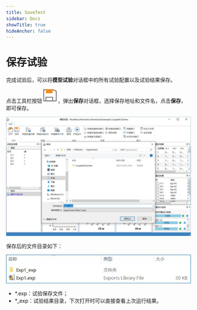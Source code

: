```yaml
---
title: SaveTest
sidebar: Docs
showTitle: true
hideAnchor: false
---
```

# 保存试验

完成试验后，可以将**模型试验**对话框中的所有试验配置以及试验结果保存。

点击工具栏按钮![img](SaveTest.assets/image001.png)，弹出**保存**对话框，选择保存地址和文件名，点击**保存**，即可保存。

<img src="SaveTest.assets/image002.jpg" alt="保存试验" style="zoom:80%;" />

保存后的文件目录如下：

![保存文件目录结构](SaveTest.assets/image003.jpg)

- *.exp：试验保存文件；
- *_exp：试验结果目录，下次打开时可以直接查看上次运行结果。